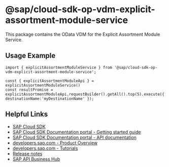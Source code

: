 # @sap/cloud-sdk-op-vdm-explicit-assortment-module-service

This package contains the OData VDM for the Explicit Assortment Module Service.

## Usage Example
```
import { explicitAssortmentModuleService } from '@sap/cloud-sdk-op-vdm-explicit-assortment-module-service';

const { explicitAssortmentModuleApi } = explicitAssortmentModuleService()
const resultPromise = explicitAssortmentModuleApi.requestBuilder().getAll().top(5).execute({ destinationName:'myDestinationName' });

```

## Helpful Links

- [SAP Cloud SDK](https://github.com/SAP/cloud-sdk-js)
- [SAP Cloud SDK Documentation portal - Getting started guide](https://sap.github.io/cloud-sdk/docs/js/getting-started)
- [SAP Cloud SDK Documentation portal - API documentation](https://sap.github.io/cloud-sdk/docs/js/api)
- [developers.sap.com - Product Overview](https://developers.sap.com/topics/cloud-sdk.html)
- [developers.sap.com - Tutorials](https://developers.sap.com/tutorial-navigator.html?tag=software-product:technology-platform/sap-cloud-sdk&tag=tutorial:type/tutorial&tag=programming-tool:javascript)
- [Release notes](https://help.sap.com/doc/2324e9c3b28748a4ae2ad08166d77675/1.0/en-US/js-index.html)
- [SAP API Business Hub](https://api.sap.com/)
